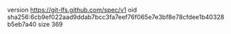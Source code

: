 version https://git-lfs.github.com/spec/v1
oid sha256:6cb9ef022aad9ddab7bcc3fa7eef76f065e7e3bf8e78cfdee1b40328b5eb7a40
size 369
